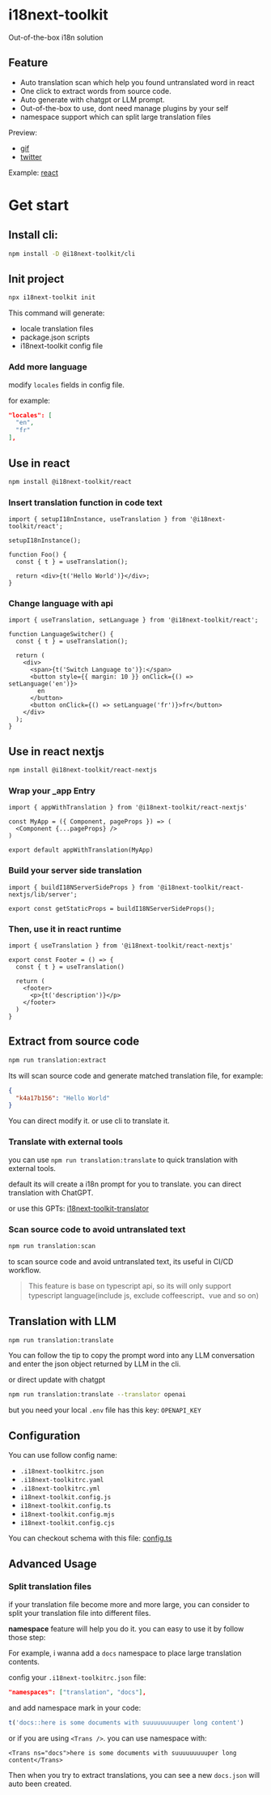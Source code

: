 # i18next-toolkit

Out-of-the-box i18n solution

## Feature

- Auto translation scan which help you found untranslated word in react
- One click to extract words from source code.
- Auto generate with chatgpt or LLM prompt.
- Out-of-the-box to use, dont need manage plugins by your self
- namespace support which can split large translation files

Preview: 
- [gif](https://imgur.com/qR9iIzi.gif)
- [twitter](https://twitter.com/moonrailgun/status/1781694709196640279)

Example: [react](./examples/react/)

# Get start

## Install cli:

```bash
npm install -D @i18next-toolkit/cli
```

## Init project

```bash
npx i18next-toolkit init
```

This command will generate:

- locale translation files
- package.json scripts
- i18next-toolkit config file

### Add more language

modify `locales` fields in config file.

for example:

```json
"locales": [
  "en",
  "fr"
],
```

## Use in react

```bash
npm install @i18next-toolkit/react
```

### Insert translation function in code text

```tsx
import { setupI18nInstance, useTranslation } from '@i18next-toolkit/react';

setupI18nInstance();

function Foo() {
  const { t } = useTranslation();

  return <div>{t('Hello World')}</div>;
}
```

### Change language with api

```tsx
import { useTranslation, setLanguage } from '@i18next-toolkit/react';

function LanguageSwitcher() {
  const { t } = useTranslation();

  return (
    <div>
      <span>{t('Switch Language to')}:</span>
      <button style={{ margin: 10 }} onClick={() => setLanguage('en')}>
        en
      </button>
      <button onClick={() => setLanguage('fr')}>fr</button>
    </div>
  );
}
```

## Use in react nextjs

```bash
npm install @i18next-toolkit/react-nextjs
```

### Wrap your _app Entry

```tsx
import { appWithTranslation } from '@i18next-toolkit/react-nextjs'

const MyApp = ({ Component, pageProps }) => (
  <Component {...pageProps} />
)

export default appWithTranslation(MyApp)
```

### Build your server side translation

```tsx
import { buildI18NServerSideProps } from '@i18next-toolkit/react-nextjs/lib/server';

export const getStaticProps = buildI18NServerSideProps();
```

### Then, use it in react runtime

```tsx
import { useTranslation } from '@i18next-toolkit/react-nextjs'

export const Footer = () => {
  const { t } = useTranslation()

  return (
    <footer>
      <p>{t('description')}</p>
    </footer>
  )
}
```

## Extract from source code

```bash
npm run translation:extract
```

Its will scan source code and generate matched translation file, for example:

```json
{
  "k4a17b156": "Hello World"
}
```

You can direct modify it. or use cli to translate it.

### Translate with external tools

you can use `npm run translation:translate` to quick translation with external tools.

default its will create a i18n prompt for you to translate. you can direct translation with ChatGPT.

or use this GPTs: [i18next-toolkit-translator](https://chat.openai.com/g/g-vcMCn5a88-i18next-toolkit-translator)

### Scan source code to avoid untranslated text

```bash
npm run translation:scan
```

to scan source code and avoid untranslated text, its useful in CI/CD workflow.

> This feature is base on typescript api, so its will only support typescript language(include js, exclude coffeescript、vue and so on)

## Translation with LLM

```bash
npm run translation:translate
```

You can follow the tip to copy the prompt word into any LLM conversation and enter the json object returned by LLM in the cli.

or direct update with chatgpt

```bash
npm run translation:translate --translator openai
```

but you need your local `.env` file has this key: `OPENAPI_KEY`


## Configuration

You can use follow config name:

- `.i18next-toolkitrc.json`
- `.i18next-toolkitrc.yaml`
- `.i18next-toolkitrc.yml`
- `i18next-toolkit.config.js`
- `i18next-toolkit.config.ts`
- `i18next-toolkit.config.mjs`
- `i18next-toolkit.config.cjs`

You can checkout schema with this file: [config.ts](./packages/cli/src/config.ts)

## Advanced Usage

### Split translation files

if your translation file become more and more large, you can consider to split your translation file into different files.

**namespace** feature will help you do it. you can easy to use it by follow those step:

For example, i wanna add a `docs` namespace to place large translation contents.

config your `.i18next-toolkitrc.json` file:

```json
"namespaces": ["translation", "docs"],
```

and add namespace mark in your code:
```ts
t('docs::here is some documents with suuuuuuuuuper long content')
```

or if you are using `<Trans />`. you can use namespace with:

```tsx
<Trans ns="docs">here is some documents with suuuuuuuuuper long content</Trans>
```

Then when you try to extract translations, you can see a new `docs.json` will auto been created.
